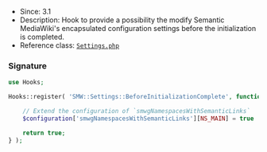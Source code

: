 * Since: 3.1
* Description: Hook to provide a possibility the modify Semantic MediaWiki's encapsulated configuration settings before the initialization is completed.
* Reference class: [`Settings.php`][Settings.php]

### Signature

```php
use Hooks;

Hooks::register( 'SMW::Settings::BeforeInitializationComplete', function( &$configuration ) {

	// Extend the configuration of `smwgNamespacesWithSemanticLinks`
	$configuration['smwgNamespacesWithSemanticLinks'][NS_MAIN] = true

	return true;
} );
```

[Settings.php]:https://github.com/SemanticMediaWiki/SemanticMediaWiki/blob/master/src/Settings.php
